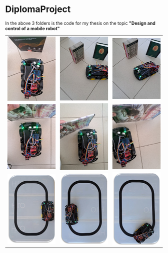 # DiplomaProject

In the above 3 folders is the code for my thesis on the topic **"Design and control of a mobile robot"**

<p align="center">
  
<table>
  <tr>
    <td><img src="images/Picture1.jpg" width="280"/></td>
    <td><img src="images/Picture2.jpg" width="280"/></td>
    <td><img src="images/Picture3.jpg" width="280"/></td>
  </tr>
  <tr>
    <td><img src="images/Picture4.jpg" width="280"/></td>
    <td><img src="images/Picture5.jpg" width="280"/></td>
    <td><img src="images/Picture6.jpg" width="280"/></td>
  </tr>
  <tr>
    <td><img src="images/Picture7.jpg" width="280"/></td>
    <td><img src="images/Picture8.jpg" width="280"/></td>
    <td><img src="images/Picture9.jpg" width="280"/></td>
  </tr>
</table>

</p>
